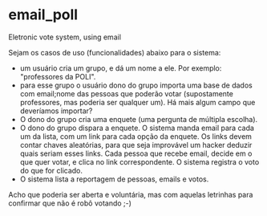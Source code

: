 # email_poll
Eletronic vote system, using email


Sejam os casos de uso (funcionalidades) abaixo para o sistema:
* um usuário cria um grupo, e dá um nome a ele. Por exemplo:
"professores da POLI".
* para esse grupo o usuário dono do grupo importa uma base de dados com
email;nome das pessoas que poderão votar (supostamente professores, mas
poderia ser qualquer um).
Há mais algum campo que deveríamos importar?
* O dono do grupo cria uma enquete (uma pergunta de múltipla escolha).
* O dono do grupo dispara a enquete.
O sistema manda email para cada um da lista, com um link para cada opção
da enquete.
Os links devem contar chaves aleatórias, para que seja improvável um
hacker deduzir quais seriam esses links.
Cada pessoa que recebe email, decide em o que quer votar, e clica no
link correspondente.
O sistema registra o voto do que for clicado.
* O sistema lista a reportagem de pessoas, emails e votos.

Acho que poderia ser aberta e voluntária, mas com aquelas letrinhas para confirmar que não é robô votando ;-) 

